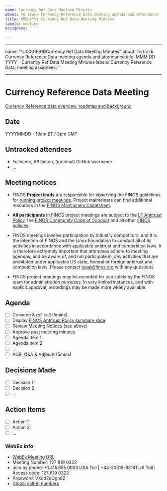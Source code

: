 ```yaml
---
name: Currency Ref Data Meeting Minutes
about: To track Currency Reference Data meeting agenda and attendance
title: MMDDYYYY Currency Ref Data Meeting Minutes
labels: meeting
assignees: ''

---
```


---
name: "\U0001F91DCurrency Ref Data Meeting Minutes"
about: To track Currency Reference Data meeting agenda and attendance
title: MMM DD YYYY - Currency Ref Data Meeting Minutes
labels: Currency Reference Data, meeting
assignees: ''

---

# Currency Reference Data Meeting
[Currency Reference data overview, roadmap and background](https://github.com/finos/secref-data#currency-reference-data)

## Date
YYYYMMDD - 10am ET / 3pm GMT

## Untracked attendees
- Fullname, Affiliation, (optional) GitHub username
- ...

## Meeting notices
- FINOS **Project leads** are responsible for observing the FINOS guidelines for [running project meetings](https://community.finos.org/docs/governance/meeting-procedures/). Project maintainers can find additional resources in the [FINOS Maintainers Cheatsheet](https://community.finos.org/docs/finos-maintainers-cheatsheet).

- **All participants** in FINOS project meetings are subject to the [LF Antitrust Policy](https://www.linuxfoundation.org/antitrust-policy/), the [FINOS Community Code of Conduct](https://community.finos.org/docs/governance/code-of-conduct) and all other [FINOS policies](https://community.finos.org/docs/governance/#policies). 

- FINOS meetings involve participation by industry competitors, and it is the intention of FINOS and the Linux Foundation to conduct all of its activities in accordance with applicable antitrust and competition laws. It is therefore extremely important that attendees adhere to meeting agendas, and be aware of, and not participate in, any activities that are prohibited under applicable US state, federal or foreign antitrust and competition laws. Please contact legal@finos.org with any questions.

- FINOS project meetings may be recorded for use solely by the FINOS team for administration purposes. In very limited instances, and with explicit approval, recordings may be made more widely available.

## Agenda
- [ ] Convene & roll call (5mins)
- [ ] Display [FINOS Antitrust Policy summary slide](https://community.finos.org/Compliance-Slides/Antitrust-Compliance-Slide.pdf) 
- [ ] Review Meeting Notices (see above)
- [ ] Approve past meeting minutes
- [ ] Agenda item 1
- [ ] Agenda item 2
- [ ] ...
- [ ] AOB, Q&A & Adjourn (5mins)

## Decisions Made
- [ ] Decision 1
- [ ] Decision 2
- [ ] ...

## Action Items
- [ ] Action 1
- [ ] Action 2
- [ ] ...

### WebEx info
- [WebEx Meeting URL](https://finos.webex.com/finos/j.php?MTID=mf27815a7807f13f1d0974a973196cb4c)
- Meeting Number: 127 819 0322
- Join by phone: +1.415.655.0003 USA Toll | +44-20319-88141 UK Toll | Access code: 127 819 0322
- Password: VXcd2eQgh82
- [Global call-in numbers](https://finos.webex.com/finos/globalcallin.php?serviceType=MC&ED=582460637&tollFree=0)
